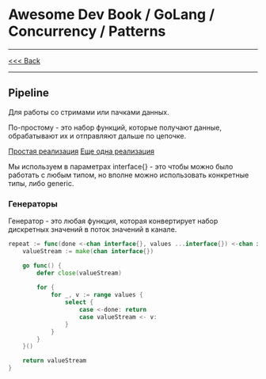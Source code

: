 # Awesome Dev Book / GoLang / Concurrency / Patterns

***
[<<< Back](awesome-dev-book/book/Язык%20Go/Конкурентность/Паттерны/INDEX.md)
***

## Pipeline

Для работы со стримами или пачками данных. 

По-простому - это набор функций, которые получают данные, обрабатывают их и отправляют дальше по цепочке. 

[Простая реализация](../../../../code/go_lang/concurency/patterns/pipeline_1/main.go)
[Еще одна реализация](../../../../code/go_lang/concurency/patterns/pipeline_2/main.go)

Мы используем в параметрах interface{} - это чтобы можно было работать с любым типом, но вполне можно использовать конкретные типы, либо generic. 

### Генераторы

Генератор - это любая функция, которая конвертирует набор дискретных значений в поток значений в канале. 

```go
repeat := func(done <-chan interface{}, values ...interface{}) <-chan interface{} {
    valueStream := make(chan interface{}) 

    go func() {
        defer close(valueStream) 
	
        for {
            for _, v := range values {
                select {
                    case <-done: return
                    case valueStream <- v:
                }
            }
        }
    }()

    return valueStream
}

```

